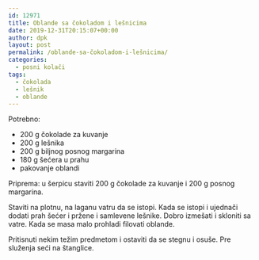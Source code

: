 ```yaml
---
id: 12971
title: Oblande sa čokoladom i lešnicima
date: 2019-12-31T20:15:07+00:00
author: dpk
layout: post
permalink: /oblande-sa-čokoladom-i-lešnicima/
categories:
  - posni kolači
tags:
  - čokolada
  - lešnik
  - oblande
---
```

Potrebno: 

* 200 g čokolade za kuvanje
* 200 g lešnika 
* 200 g biljnog posnog margarina
* 180 g šećera u prahu
* pakovanje oblandi

Priprema: u šerpicu staviti 200 g čokolade za kuvanje i 200 g posnog margarina. 

Staviti na plotnu, na laganu vatru da se istopi. Kada se istopi i ujednači dodati prah šećer i pržene i samlevene lešnike. Dobro izmešati i skloniti sa vatre. Kada se masa malo prohladi filovati oblande. 

Pritisnuti nekim težim predmetom i ostaviti da se stegnu i osuše. Pre služenja seći na štanglice.
